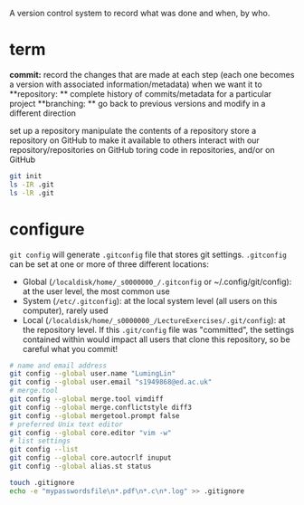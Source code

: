 A version control system to record what was done and when, by who.

# term
**commit:** record the changes that are made at each step (each one becomes a version with associated information/metadata) when we want it to
**repository: ** complete history of commits/metadata for a particular project
**branching: ** go back to previous versions and modify in a different direction



set up a repository
manipulate the contents of a repository
store a repository on GitHub to make it available to others
interact with our repository/repositories on GitHub
toring code in repositories, and/or on GitHub


```bash
git init
ls -IR .git
ls -lR .git
```
# configure
`git config` will generate `.gitconfig` file that stores git settings.
`.gitconfig` can be set at one or more of three different locations:
- Global (`/localdisk/home/_s0000000_/.gitconfig` or ~/.config/git/config): at the user level, the most common use
- System (`/etc/.gitconfig`): at the local system level (all users on this computer), rarely used
- Local (`/localdisk/home/_s0000000_/LectureExercises/.git/config`): at the repository level. If this `.git/config` file was "committed", the settings contained within would impact all users that clone this repository, so be careful what you commit!

```bash
# name and email address
git config --global user.name "LumingLin"
git config --global user.email "s1949868@ed.ac.uk"
# merge.tool
git config --global merge.tool vimdiff
git config --global merge.conflictstyle diff3
git config --global mergetool.prompt false
# preferred Unix text editor
git config --global core.editor "vim -w"
# list settings
git config --list
git config --global core.autocrlf inuput
git config --global alias.st status

```

```bash
touch .gitignore
echo -e "mypasswordsfile\n*.pdf\n*.c\n*.log" >> .gitignore
```
<!--stackedit_data:
eyJoaXN0b3J5IjpbOTYzODY4OTkzLDEzODM3MDEyNjAsLTEzNj
YxNjE0NTEsLTU4Mzk4NzAzMiwtMTkxNDAxMDE3MCwxNzY0MjAz
NzUsLTczNjQyMTIzOCwtMTA3MjgxMDk2MiwyMTIxNTM1MDIyLD
EyMTQzNDIzNzEsLTEzMzk4MzcyNTYsLTU1MTIwMDAxLC0yMDEx
OTU0NDAwLDE4MTE4OTE1OSwxNjUwMzk0MDg3LC03ODg5NDQxNT
IsMTQ5NDkzNzY1MiwyOTUyNzYxNTAsMTY0NTM1ODA0NywtNzcx
Mjc2NjY0XX0=
-->